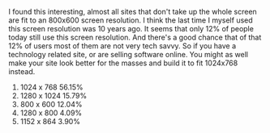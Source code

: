 I found this interesting, almost all sites that don't take up the whole screen are fit to an 800x600 screen resolution. I think the last time I myself used this screen resolution was 10 years ago. It seems that only 12% of people today still use this screen resolution. And there's a good chance that of that 12% of users most of them are not very tech savvy. So if you have a technology related site, or are selling software online. You might as well make your site look better for the masses and build it to fit 1024x768 instead.

1. 1024 x 768 56.15%
2. 1280 x 1024 15.79%
3. 800 x 600 12.04%
4. 1280 x 800 4.09%
5. 1152 x 864 3.90%
